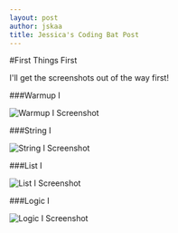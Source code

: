 ```yaml
---
layout: post
author: jskaa
title: Jessica's Coding Bat Post 
---
```


#First Things First

I'll get the screenshots out of the way first!

###Warmup I

![Warmup I Screenshot](http://puu.sh/6OQxg.png "Warmup I")

###String I

![String I Screenshot](http://puu.sh/6OQz7.png "String I")

###List I

![List I Screenshot](http://puu.sh/6OQBd.png "List I")

###Logic I

![Logic I Screenshot](http://puu.sh/6OQCU.png "Logic I")




